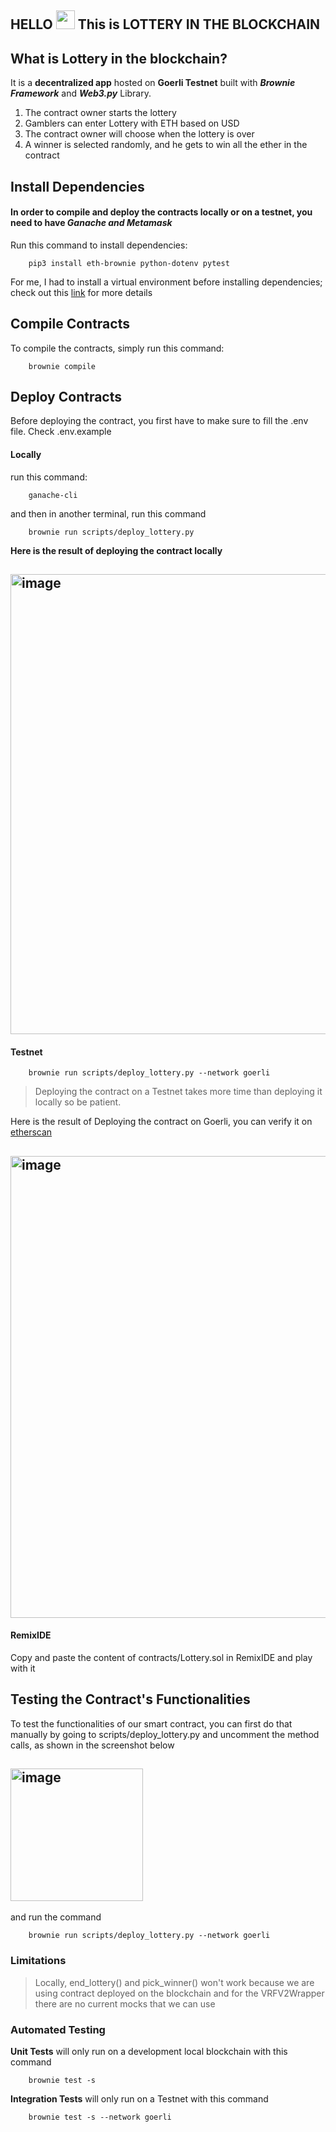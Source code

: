 HELLO <img src="https://raw.githubusercontent.com/MartinHeinz/MartinHeinz/master/wave.gif" width="30px"> This is LOTTERY IN THE BLOCKCHAIN
---
## What is Lottery in the blockchain?

It is a **decentralized app** hosted on **Goerli Testnet** built with ***Brownie Framework*** and ***Web3.py*** Library.

1. The contract owner starts the lottery
2. Gamblers can enter Lottery with ETH based on USD
3. The contract owner will choose when the lottery is over
4. A winner is selected randomly, and he gets to win all the ether in the contract

## Install Dependencies
#### In order to compile and deploy the contracts locally or on a testnet, you need to have ***Ganache and Metamask***

Run this command to install dependencies:
```shell
    pip3 install eth-brownie python-dotenv pytest
```
For me, I had to install a virtual environment before installing dependencies;
check out this [link](https://stackoverflow.com/questions/69819421/importerror-no-module-named-solcx) for more details

## Compile Contracts
To compile the contracts, simply run this command:
```shell
    brownie compile
```
## Deploy Contracts
Before deploying the contract, you first have to make sure to fill the .env file. Check .env.example

#### Locally
run this command:
```shell
    ganache-cli
```
and then in another terminal, run this command
```shell
    brownie run scripts/deploy_lottery.py
```
**Here is the result of deploying the contract locally**
## <img width="736" alt="image" src="https://user-images.githubusercontent.com/47257753/207886837-379c7e3a-31d6-4b42-8b35-380d119ed80e.png">

#### Testnet
```shell
    brownie run scripts/deploy_lottery.py --network goerli
```
> Deploying the contract on a Testnet takes more time than deploying it locally so be patient.

Here is the result of Deploying the contract on Goerli, you can verify it on [etherscan](https://goerli.etherscan.io/tx/0xf0994973fb6ca791b6bdb864700b42077a8938a447175ae1d591419c341e2f2c)
## <img width="739" alt="image" src="https://user-images.githubusercontent.com/47257753/207889441-318e2e17-210d-4889-94c2-80113d3deea3.png">

#### RemixIDE
Copy and paste the content of contracts/Lottery.sol in RemixIDE and play with it

## Testing the Contract's Functionalities
To test the functionalities of our smart contract, you can first do that manually by going to scripts/deploy_lottery.py and uncomment the method calls, as shown in the screenshot below
## <img width="212" alt="image" src="https://user-images.githubusercontent.com/47257753/207891013-03412e8b-0f51-4713-b29b-8dab0c0afc57.png">
and run the command
```shell
    brownie run scripts/deploy_lottery.py --network goerli
```
### Limitations
> Locally, end_lottery() and pick_winner() won't work because we are using contract deployed on the blockchain and for the VRFV2Wrapper there are no current mocks that we can use

### Automated Testing
**Unit Tests** will only run on a development local blockchain with this command
```shell
    brownie test -s
```
**Integration Tests** will only run on a Testnet with this command
```shell
    brownie test -s --network goerli
```
